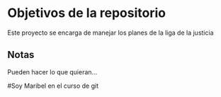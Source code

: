 # Objetivos de la repositorio

Este proyecto se encarga de manejar los planes de la liga de la justicia


## Notas
Pueden hacer lo que quieran...

#Soy Maribel en el curso de git
